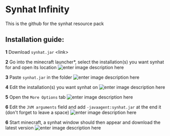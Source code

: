 # Synhat Infinity
This is the github for the synhat resource pack

## Installation guide:

**1**
Download `synhat.jar` \<link\>

**2**
Go into the minecraft launcher*, select the installation(s) you want synhat for and open its 
location
![enter image description here](https://cdn.discordapp.com/attachments/519088004812505088/917835683685609523/unknown.png)

**3**
Paste `synhat.jar` in the folder
![enter image description here](https://media.discordapp.net/attachments/519088004812505088/917836352450621450/unknown.png)

**4**
Edit the installation(s) you want synhat on
![enter image description here](https://cdn.discordapp.com/attachments/519088004812505088/917836609997664286/unknown.png)

**5**
Open the `More Options` tab
![enter image description here](https://media.discordapp.net/attachments/519088004812505088/917837115025391636/unknown.png)

**6**
Edit the `JVM arguments` field and add `-javaagent:synhat.jar` at the end it (don't forget to leave a space)
![enter image description here](https://media.discordapp.net/attachments/519088004812505088/917837559059591229/unknown.png)

**6**
Start minecraft, a synhat window should then appear and download the latest version
![enter image description here](https://cdn.discordapp.com/attachments/519088004812505088/917837993295880213/unknown.png)




